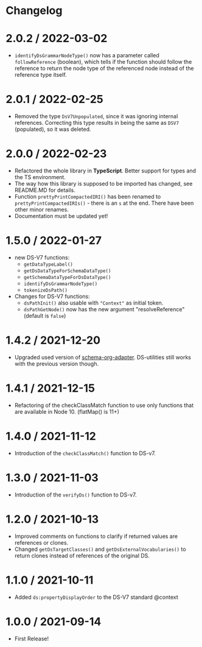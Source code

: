 # Changelog

2.0.2 / 2022-03-02
==================

* `identifyDsGrammarNodeType()` now has a parameter called `followReference` (boolean), which tells if the function should follow the reference to return the node type of the referenced node instead of the reference type itself.

2.0.1 / 2022-02-25
==================

* Removed the type `DsV7Unpopulated`, since it was ignoring internal references. Correcting this type results in being the same as `DSV7` (populated), so it was deleted.

2.0.0 / 2022-02-23
==================

* Refactored the whole library in **TypeScript**. Better support for types and the TS environment.
* The way how this library is supposed to be imported has changed, see README.MD for details.
* Function `prettyPrintCompactedIRI()` has been renamed to `prettyPrintCompactedIRIs()` - there is an `s` at the end. There have been other minor renames.
* Documentation must be updated yet!

1.5.0 / 2022-01-27
==================

* new DS-V7 functions:
  * `getDataTypeLabel()`
  * `getDsDataTypeForSchemaDataType()`
  * `getSchemaDataTypeForDsDataType()`
  * `identifyDsGrammarNodeType()`
  * `tokenizeDsPath()`
* Changes for DS-V7 functions:
  * `dsPathInit()` also usable with `"Context"` as initial token.
  * `dsPathGetNode()` now has the new argument "resolveReference" (default is `false`)

1.4.2 / 2021-12-20
==================

* Upgraded used version of [schema-org-adapter](https://www.npmjs.com/package/schema-org-adapter). DS-utilities still works with the previous version though.

1.4.1 / 2021-12-15
==================

* Refactoring of the checkClassMatch function to use only functions that are available in Node 10. (flatMap() is 11+)

1.4.0 / 2021-11-12
==================

* Introduction of the `checkClassMatch()` function to DS-v7.

1.3.0 / 2021-11-03
==================

* Introduction of the `verifyDs()` function to DS-v7.

1.2.0 / 2021-10-13
==================

* Improved comments on functions to clarify if returned values are references or clones.
* Changed `getDsTargetClasses()` and `getDsExternalVocabularies()` to return clones instead of references of the original DS.

1.1.0 / 2021-10-11
==================

* Added `ds:propertyDisplayOrder` to the DS-V7 standard @context

1.0.0 / 2021-09-14
==================

* First Release!